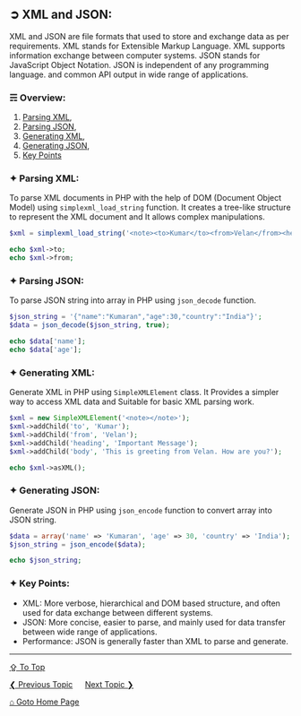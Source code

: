 ## &#10162; XML and JSON:
XML and JSON are file formats that used to store and exchange data as per requirements.
XML stands for Extensible Markup Language. XML supports information exchange between computer systems.
JSON stands for JavaScript Object Notation. JSON is independent of any programming language. and common API output in wide range of applications.

### &#9780; Overview:
1. [Parsing XML](#-parsing-xml),
2. [Parsing JSON](#-parsing-json),
3. [Generating XML](#-generating-xml),
4. [Generating JSON](#-generating-json),
5. [Key Points](#-key-points)

### &#10022; Parsing XML:
To parse XML documents in PHP with the help of DOM (Document Object Model) using `simplexml_load_string` function. It creates a tree-like structure to represent the XML document and It allows complex manipulations.

  ```php
  $xml = simplexml_load_string('<note><to>Kumar</to><from>Velan</from><heading>Important Message</heading><body>This is greeting from Velan. How are you?</body></note>');

  echo $xml->to;
  echo $xml->from;
  ```

### &#10022; Parsing JSON:
To parse JSON string into array in PHP using `json_decode` function.

```php
$json_string = '{"name":"Kumaran","age":30,"country":"India"}';
$data = json_decode($json_string, true);

echo $data['name'];
echo $data['age'];
```

### &#10022; Generating XML:
Generate XML in PHP using `SimpleXMLElement` class. It Provides a simpler way to access XML data and Suitable for basic XML parsing work.

```php
$xml = new SimpleXMLElement('<note></note>');
$xml->addChild('to', 'Kumar');
$xml->addChild('from', 'Velan');
$xml->addChild('heading', 'Important Message');
$xml->addChild('body', 'This is greeting from Velan. How are you?');

echo $xml->asXML();
```

### &#10022; Generating JSON:
Generate JSON in PHP using `json_encode` function to convert array into JSON string.

```php
$data = array('name' => 'Kumaran', 'age' => 30, 'country' => 'India');
$json_string = json_encode($data);

echo $json_string;
```

### &#10022; Key Points:
- XML: More verbose, hierarchical and DOM based structure, and often used for data exchange between different systems.
- JSON: More concise, easier to parse, and mainly used for data transfer between wide range of applications.
- Performance: JSON is generally faster than XML to parse and generate.

---
[&#8682; To Top](#-xml-and-json)

[&#10094; Previous Topic](./regular-expressions.md) &emsp; [Next Topic &#10095;](./cli-with-php.md)

[&#8962; Goto Home Page](../README.md)